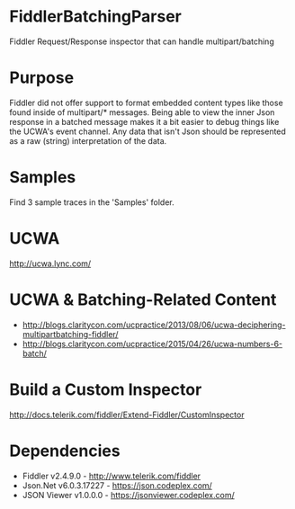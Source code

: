 # FiddlerBatchingParser
Fiddler Request/Response inspector that can handle multipart/batching

# Purpose
Fiddler did not offer support to format embedded content types like those found inside of multipart/* messages.  Being able to view the inner Json response in a batched message makes it a bit easier to debug things like the UCWA's event channel.  Any data that isn't Json should be represented as a raw (string) interpretation of the data.

# Samples
Find 3 sample traces in the 'Samples' folder.

# UCWA
http://ucwa.lync.com/

# UCWA & Batching-Related Content
* http://blogs.claritycon.com/ucpractice/2013/08/06/ucwa-deciphering-multipartbatching-fiddler/
* http://blogs.claritycon.com/ucpractice/2015/04/26/ucwa-numbers-6-batch/

# Build a Custom Inspector
http://docs.telerik.com/fiddler/Extend-Fiddler/CustomInspector

# Dependencies
* Fiddler v2.4.9.0 - http://www.telerik.com/fiddler
* Json.Net v6.0.3.17227 - https://json.codeplex.com/
* JSON Viewer v1.0.0.0 - https://jsonviewer.codeplex.com/
